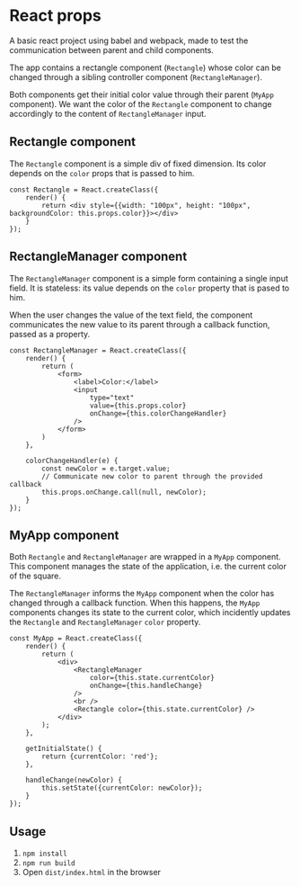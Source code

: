 # React props
A basic react project using babel and webpack, made to test the communication between parent and child components.

The app contains a rectangle component (`Rectangle`) whose color can be changed through a sibling controller component (`RectangleManager`).

Both components get their initial color value through their parent (`MyApp` component). We want the color of the `Rectangle` component to change accordingly to the content of `RectangleManager` input.

## Rectangle component
The `Rectangle` component is a simple div of fixed dimension. Its color depends on the `color` props that is passed to him.

```JSX
const Rectangle = React.createClass({
	render() {
		return <div style={{width: "100px", height: "100px", backgroundColor: this.props.color}}></div>
	}
});
```

## RectangleManager component
The `RectangleManager` component is a simple form containing a single input field. It is stateless: its value depends on the `color` property that is pased to him.

When the user changes the value of the text field, the component communicates the new value to its parent through a callback function, passed as a property.

```JSX
const RectangleManager = React.createClass({
	render() {
		return (
			<form>
				<label>Color:</label>
				<input
					type="text"
					value={this.props.color}
					onChange={this.colorChangeHandler}
				/>
			</form>
		)
	},

	colorChangeHandler(e) {
		const newColor = e.target.value;
		// Communicate new color to parent through the provided callback
		this.props.onChange.call(null, newColor);
	}
});
```

## MyApp component
Both `Rectangle` and `RectangleManager` are wrapped in a `MyApp` component. This component manages the state of the application, i.e. the current color of the square.

The `RectangleManager` informs the `MyApp` component when the color has changed through a callback function. When this happens, the `MyApp` components changes its state to the current color, which incidently updates the `Rectangle` and `RectangleManager` `color` property.

```JSX
const MyApp = React.createClass({
	render() {
		return (
			<div>
				<RectangleManager
					color={this.state.currentColor}
					onChange={this.handleChange}
				/>
				<br />
				<Rectangle color={this.state.currentColor} />
			</div>
		);
	},
	
	getInitialState() {
		return {currentColor: 'red'};
	},

	handleChange(newColor) {
		this.setState({currentColor: newColor});
	}
});

```

## Usage
1. `npm install`
2. `npm run build`
3. Open `dist/index.html` in the browser